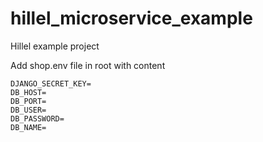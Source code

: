 # hillel_microservice_example
Hillel example project


Add shop.env file in root with content

```
DJANGO_SECRET_KEY=
DB_HOST=
DB_PORT=
DB_USER=
DB_PASSWORD=
DB_NAME=
```